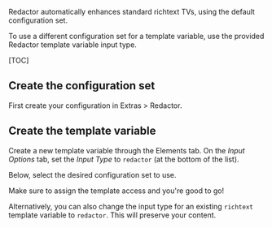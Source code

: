 Redactor automatically enhances standard richtext TVs, using the default configuration set.

To use a different configuration set for a template variable, use the provided Redactor template variable input type.

[TOC]

## Create the configuration set

First create your configuration in Extras > Redactor.

## Create the template variable

Create a new template variable through the Elements tab. On the _Input Options_ tab, set the _Input Type_ to `redactor` (at the bottom of the list).

Below, select the desired configuration set to use. 

Make sure to assign the template access and you're good to go!

Alternatively, you can also change the input type for an existing `richtext` template variable to `redactor`. This will preserve your content. 
